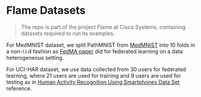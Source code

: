# Flame Datasets

>The repo is part of the project Flame at Cisco Systems, containing datasets required to run its examples.

For MedMNIST dataset, we split PathMNIST from [MedMNIST](https://medmnist.com/) into 10 folds in a non-i.i.d fashion as [FedMA paper](https://arxiv.org/abs/2002.06440) did for federated learning on a data heterogeneous setting.

For UCI-HAR dataset, we use data collected from 30 users for federated learning, where 21 users are used for training and 9 users are used for testing as in [Human Activity Recognition Using Smartphones Data Set](https://archive.ics.uci.edu/ml/datasets/human+activity+recognition+using+smartphones) reference.

